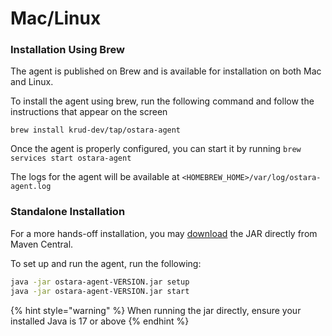 # Mac/Linux

### Installation Using Brew

The agent is published on Brew and is available for installation on both Mac and Linux.

To install the agent using brew, run the following command and follow the instructions that appear on the screen

```
brew install krud-dev/tap/ostara-agent
```

Once the agent is properly configured, you can start it by running `brew services start ostara-agent`

The logs for the agent will be available at `<HOMEBREW_HOME>/var/log/ostara-agent.log`

### Standalone Installation

For a more hands-off installation, you may [download](https://search.maven.org/artifact/dev.ostara/ostara-agent) the JAR directly from Maven Central.

To set up and run the agent, run the following:

```bash
java -jar ostara-agent-VERSION.jar setup
java -jar ostara-agent-VERSION.jar start
```

{% hint style="warning" %}
When running the jar directly, ensure your installed Java is 17 or above&#x20;
{% endhint %}
